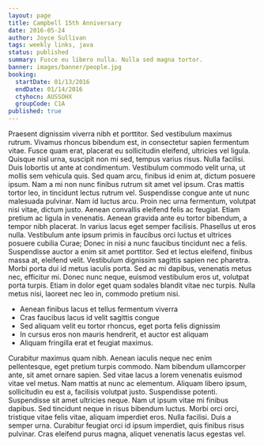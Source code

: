 ```yaml
---
layout: page
title: Campbell 15th Anniversary
date: 2016-05-24
author: Joyce Sullivan
tags: weekly links, java
status: published
summary: Fusce eu libero nulla. Nulla sed magna tortor.
banner: images/banner/people.jpg
booking:
  startDate: 01/13/2016
  endDate: 01/14/2016
  ctyhocn: AUSSOHX
  groupCode: C1A
published: true
---
```

Praesent dignissim viverra nibh et porttitor. Sed vestibulum maximus rutrum. Vivamus rhoncus bibendum est, in consectetur sapien fermentum vitae. Fusce quam erat, placerat eu sollicitudin eleifend, ultricies vel ligula. Quisque nisl urna, suscipit non mi sed, tempus varius risus. Nulla facilisi. Duis lobortis ut ante at condimentum. Vestibulum commodo velit urna, ut mollis sem vehicula quis. Sed quam arcu, finibus id enim at, dictum posuere ipsum. Nam a mi non nunc finibus rutrum sit amet vel ipsum. Cras mattis tortor leo, in tincidunt lectus rutrum vel. Suspendisse congue ante ut nunc malesuada pulvinar. Nam id luctus arcu. Proin nec urna fermentum, volutpat nisi vitae, dictum justo.
Aenean convallis eleifend felis ac feugiat. Etiam pretium ac ligula in venenatis. Aenean gravida ante eu tortor bibendum, a tempor nibh placerat. In varius lacus eget semper facilisis. Phasellus ut eros nulla. Vestibulum ante ipsum primis in faucibus orci luctus et ultrices posuere cubilia Curae; Donec in nisi a nunc faucibus tincidunt nec a felis. Suspendisse auctor a enim sit amet porttitor. Sed et lectus eleifend, finibus massa at, eleifend velit. Vestibulum dignissim sagittis sapien nec pharetra. Morbi porta dui id metus iaculis porta. Sed ac mi dapibus, venenatis metus nec, efficitur mi. Donec nunc neque, euismod vestibulum eros ut, volutpat porta turpis. Etiam in dolor eget quam sodales blandit vitae nec turpis. Nulla metus nisi, laoreet nec leo in, commodo pretium nisi.

* Aenean finibus lacus et tellus fermentum viverra
* Cras faucibus lacus id velit sagittis congue
* Sed aliquam velit eu tortor rhoncus, eget porta felis dignissim
* In cursus eros non mauris hendrerit, et auctor est aliquam
* Aliquam fringilla erat et feugiat maximus.

Curabitur maximus quam nibh. Aenean iaculis neque nec enim pellentesque, eget pretium turpis commodo. Nam bibendum ullamcorper ante, sit amet ornare sapien. Sed vitae lacus a lorem venenatis euismod vitae vel metus. Nam mattis at nunc ac elementum. Aliquam libero ipsum, sollicitudin eu est a, facilisis volutpat justo. Suspendisse potenti. Suspendisse sit amet ultricies neque. Nam ut ipsum vitae mi finibus dapibus. Sed tincidunt neque in risus bibendum luctus. Morbi orci orci, tristique vitae felis vitae, aliquam imperdiet eros. Nulla facilisi. Duis a semper urna. Curabitur feugiat orci id ipsum imperdiet, quis finibus risus pulvinar. Cras eleifend purus magna, aliquet venenatis lacus egestas vel.
